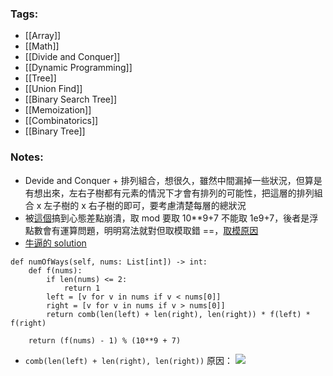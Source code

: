 ### Tags:
- [[Array]]
- [[Math]]
- [[Divide and Conquer]]
- [[Dynamic Programming]]
- [[Tree]]
- [[Union Find]]
- [[Binary Search Tree]]
- [[Memoization]]
- [[Combinatorics]]
- [[Binary Tree]]
### Notes:
- Devide and Conquer + 排列組合，想很久，雖然中間漏掉一些狀況，但算是有想出來，左右子樹都有元素的情況下才會有排列的可能性，把這層的排列組合 x 左子樹的 x 右子樹的即可，要考慮清楚每層的總狀況
- 被[這個](https://stackoverflow.com/questions/67438654/is-x1e9-7-and-x109-7-different-in-python-if-yes-why)搞到心態差點崩潰，取 mod 要取 10**9+7 不能取 1e9+7，後者是浮點數會有運算問題，明明寫法就對但取模取錯 ==，[取模原因](https://www.zhihu.com/question/49374703)
- [牛逼的 solution](https://leetcode.com/problems/number-of-ways-to-reorder-array-to-get-same-bst/solutions/3643494/python-easy-fast-solution/)
```python=
def numOfWays(self, nums: List[int]) -> int:
    def f(nums):
        if len(nums) <= 2:
            return 1
        left = [v for v in nums if v < nums[0]]
        right = [v for v in nums if v > nums[0]]
        return comb(len(left) + len(right), len(right)) * f(left) * f(right)

    return (f(nums) - 1) % (10**9 + 7)
```
- `comb(len(left) + len(right), len(right))` 原因：
![](https://hackmd.io/_uploads/ByhMX9tD2.png)


